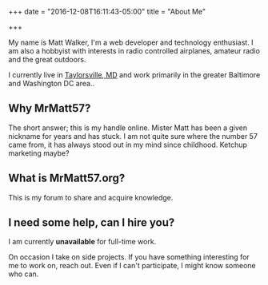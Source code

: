 +++
date = "2016-12-08T16:11:43-05:00"
title = "About Me"

+++

My name is Matt Walker, I'm a web developer and technology enthusiast. I am also a hobbyist with interests in radio controlled airplanes, amateur radio and the great outdoors.

I currently live in [Taylorsville, MD](http://maps.google.com/maps?hl=en&amp;ie=UTF8&amp;q=taylorsville,+MD&amp;fb=1&amp;gl=us&amp;ei=l1P3S7j8D5u0zASv09GEDg&amp;ved=0CBIQpQY&amp;view=map&amp;geocode=FVgUWgIdSMBn-w&amp;split=0&amp;sll=39.457880,-77.086648&amp;sspn=0.000000,0.000000&amp;hq=&amp;hnear=Taylorsville,+Carroll,+Maryland&amp;ll=39.460385,-77.086687&amp;spn=0.037109,0.077162&amp;t=h&amp;z=14&amp;iwloc=A) and work primarily in the greater Baltimore and Washington DC area.</a>.

## Why MrMatt57?
The short answer; this is my handle online. Mister Matt has been a given nickname for years and has stuck. I am not quite sure where the number 57 came from, it has always stood out in my mind since childhood. Ketchup marketing maybe?

## What is MrMatt57.org?
This is my forum to share and acquire knowledge.

## I need some help, can I hire you?
I am currently **unavailable** for full-time work.

On occasion I take on side projects. If you have something interesting
for me to work on, reach out. Even if I can't participate, I might know someone who can.